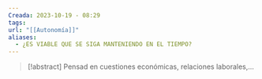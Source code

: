 ```yaml
---
Creada: 2023-10-19 - 08:29
tags: 
url: "[[Autonomía]]"
aliases:
  - ¿ES VIABLE QUE SE SIGA MANTENIENDO EN EL TIEMPO?
---
```




> [!abstract]
> Pensad en cuestiones económicas, relaciones laborales,...